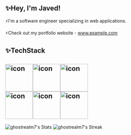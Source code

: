 ## ✨Hey, I'm Javed!

⚡I'm a software engineer specializing in web applications.

⚡Check out my portfolio website - www.example.com

## ✨TechStack

## <div style="display: flex; align-items: flex-start;"><img src="https://techstack-generator.vercel.app/js-icon.svg" alt="icon" width="87" height="87" /><img src="https://techstack-generator.vercel.app/react-icon.svg" alt="icon" width="87" height="87" /><img src="https://techstack-generator.vercel.app/ts-icon.svg" alt="icon" width="87" height="87" /></div><div style="display: flex; align-items: flex-start;"><img src="https://techstack-generator.vercel.app/nginx-icon.svg" alt="icon" width="87" height="87" /><img src="https://techstack-generator.vercel.app/mysql-icon.svg" alt="icon" width="87" height="87" /><img src="https://techstack-generator.vercel.app/restapi-icon.svg" alt="icon" width="87" height="87" /></div>

![ghostrealm7's Stats](https://github-readme-stats.vercel.app/api?username=ghostrealm7&theme=tokyonight&show_icons=true&hide_border=true&count_private=true) ![ghostrealm7's Streak](https://github-readme-streak-stats.herokuapp.com/?user=ghostrealm7&theme=tokyonight&hide_border=true)

<!--
[![roadmap.sh](https://roadmap.sh/card/tall/664b242ebc68b74d9bf1eb60?variant=dark)](https://roadmap.sh)

**Ghostrealm7/Ghostrealm7** is a ✨ _special_ ✨ repository because its `README.md` (this file) appears on your GitHub profile.

Here are some ideas to get you started:

- 🔭 I’m currently working on ...
- 🌱 I’m currently learning ...
- 👯 I’m looking to collaborate on ...
- 🤔 I’m looking for help with ...
- 💬 Ask me about ...
- 📫 How to reach me: ...
- 😄 Pronouns: ...
- ⚡ Fun fact: ...
-->
